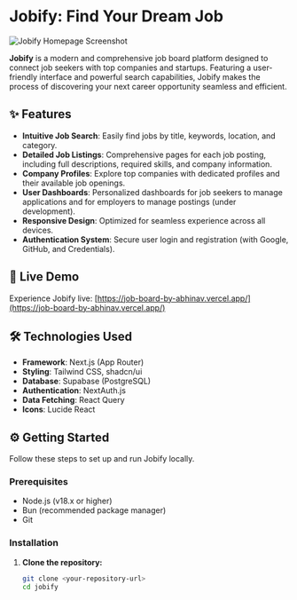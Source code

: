# Jobify: Find Your Dream Job

![Jobify Homepage Screenshot](https://github.com/user-attachments/assets/06ff8397-ec69-47f0-a0cc-472d1f1db8c1)

**Jobify** is a modern and comprehensive job board platform designed to connect job seekers with top companies and startups. Featuring a user-friendly interface and powerful search capabilities, Jobify makes the process of discovering your next career opportunity seamless and efficient.


## ✨ Features

*   **Intuitive Job Search**: Easily find jobs by title, keywords, location, and category.
*   **Detailed Job Listings**: Comprehensive pages for each job posting, including full descriptions, required skills, and company information.
*   **Company Profiles**: Explore top companies with dedicated profiles and their available job openings.
*   **User Dashboards**: Personalized dashboards for job seekers to manage applications and for employers to manage postings (under development).
*   **Responsive Design**: Optimized for seamless experience across all devices.
*   **Authentication System**: Secure user login and registration (with Google, GitHub, and Credentials).

## 🚀 Live Demo

Experience Jobify live: [https://job-board-by-abhinav.vercel.app/](https://job-board-by-abhinav.vercel.app/)

## 🛠️ Technologies Used

*   **Framework**: Next.js (App Router)
*   **Styling**: Tailwind CSS, shadcn/ui
*   **Database**: Supabase (PostgreSQL)
*   **Authentication**: NextAuth.js
*   **Data Fetching**: React Query
*   **Icons**: Lucide React

## ⚙️ Getting Started

Follow these steps to set up and run Jobify locally.

### Prerequisites

*   Node.js (v18.x or higher)
*   Bun (recommended package manager)
*   Git

### Installation

1.  **Clone the repository:**
    ```bash
    git clone <your-repository-url>
    cd jobify
